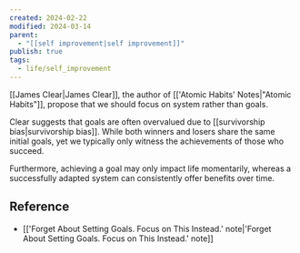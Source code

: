 ```yaml
---
created: 2024-02-22
modified: 2024-03-14
parent:
  - "[[self improvement|self improvement]]"
publish: true
tags:
  - life/self_improvement
---
```


[[James Clear|James Clear]], the author of [['Atomic Habits' Notes|"Atomic Habits"]], propose that we should focus on system rather than goals.

Clear suggests that goals are often overvalued due to [[survivorship bias|survivorship bias]]. While  both winners and losers share the same initial goals, yet we typically only witness the achievements of those who succeed.

Furthermore, achieving a goal may only impact life momentarily, whereas a successfully adapted system can consistently offer benefits over time.

## Reference
- [['Forget About Setting Goals. Focus on This Instead.' note|'Forget About Setting Goals. Focus on This Instead.' note]]